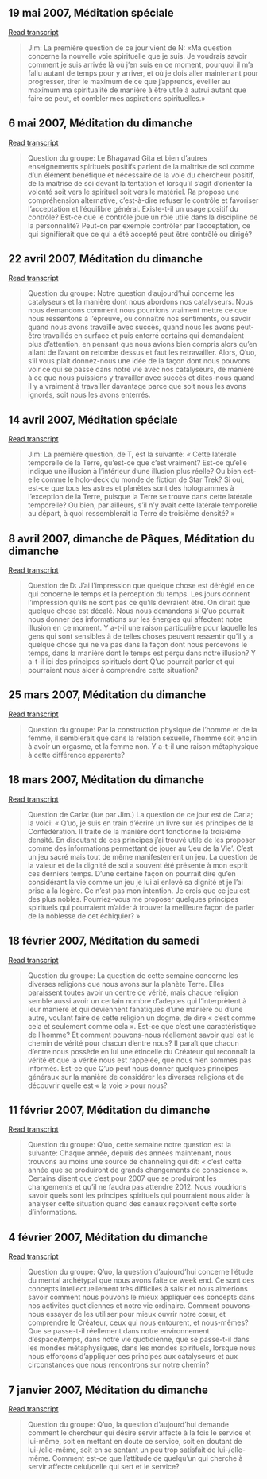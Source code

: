 ## 19 mai 2007, Méditation spéciale


[Read transcript](fr/2007/2007_0519)

> Jim: La première question de ce jour vient de N: «Ma question concerne la nouvelle voie spirituelle que je suis. Je voudrais savoir comment je suis arrivée là où j’en suis en ce moment, pourquoi il m’a fallu autant de temps pour y arriver, et où je dois aller maintenant pour progresser, tirer le maximum de ce que j’apprends, éveiller au maximum ma spiritualité de manière à être utile à autrui autant que faire se peut, et combler mes aspirations spirituelles.»

[<i class="fas fa-file-pdf"></i>](http://llresearch.org/transcripts/issues/2007_french/2007_0519.pdf) [<i class="fas fa-external-link-alt"></i>](http://llresearch.org/transcripts/issues/2007_french/2007_0519.aspx)
 

## 6 mai 2007, Méditation du dimanche


[Read transcript](fr/2007/2007_0506)

> Question du groupe: Le Bhagavad Gita et bien d’autres enseignements spirituels positifs parlent de la maîtrise de soi comme d’un élément bénéfique et nécessaire de la voie du chercheur positif, de la maîtrise de soi devant la tentation et lorsqu’il s’agit d’orienter la volonté soit vers le spirituel soit vers le matériel. Ra propose une compréhension alternative, c’est-à-dire refuser le contrôle et favoriser l’acceptation et l’équilibre général. Existe-t-il un usage positif du contrôle? Est-ce que le contrôle joue un rôle utile dans la discipline de la personnalité? Peut-on par exemple contrôler par l’acceptation, ce qui signifierait que ce qui a été accepté peut être contrôlé ou dirigé?

[<i class="fas fa-file-pdf"></i>](http://llresearch.org/transcripts/issues/2007_french/2007_0506.pdf) [<i class="fas fa-external-link-alt"></i>](http://llresearch.org/transcripts/issues/2007_french/2007_0506.aspx)
 

## 22 avril 2007, Méditation du dimanche


[Read transcript](fr/2007/2007_0422)

> Question du groupe: Notre question d’aujourd’hui concerne les catalyseurs et la manière dont nous abordons nos catalyseurs. Nous nous demandons comment nous pourrions vraiment mettre ce que nous ressentons à l’épreuve, ou connaître nos sentiments, ou savoir quand nous avons travaillé avec succès, quand nous les avons peut-être travaillés en surface et puis enterré certains qui demandaient plus d’attention, en pensant que nous avions bien compris alors qu’en allant de l’avant on retombe dessus et faut les retravailler. Alors, Q’uo, s’il vous plaît donnez-nous une idée de la façon dont nous pouvons voir ce qui se passe dans notre vie avec nos catalyseurs, de manière à ce que nous puissions y travailler avec succès et dites-nous quand il y a vraiment à travailler davantage parce que soit nous les avons ignorés, soit nous les avons enterrés.

[<i class="fas fa-file-pdf"></i>](http://llresearch.org/transcripts/issues/2007_french/2007_0422.pdf) [<i class="fas fa-external-link-alt"></i>](http://llresearch.org/transcripts/issues/2007_french/2007_0422.aspx)
 

## 14 avril 2007, Méditation spéciale


[Read transcript](fr/2007/2007_0414)

> Jim: La première question, de T, est la suivante: « Cette latérale temporelle de la Terre, qu’est-ce que c’est vraiment? Est-ce qu’elle indique une illusion à l’intérieur d’une illusion plus réelle? Ou bien est-elle comme le holo-deck du monde de fiction de Star Trek? Si oui, est-ce que tous les astres et planètes sont des hologrammes à l’exception de la Terre, puisque la Terre se trouve dans cette latérale temporelle? Ou bien, par ailleurs, s’il n’y avait cette latérale temporelle au départ, à quoi ressemblerait la Terre de troisième densité? »

[<i class="fas fa-file-pdf"></i>](http://llresearch.org/transcripts/issues/2007_french/2007_0414.pdf) [<i class="fas fa-external-link-alt"></i>](http://llresearch.org/transcripts/issues/2007_french/2007_0414.aspx)
 

## 8 avril 2007, dimanche de Pâques, Méditation du dimanche


[Read transcript](fr/2007/2007_0408)

> Question de D: J’ai l’impression que quelque chose est déréglé en ce qui concerne le temps et la perception du temps. Les jours donnent l’impression qu’ils ne sont pas ce qu’ils devraient être. On dirait que quelque chose est décalé. Nous nous demandons si Q’uo pourrait nous donner des informations sur les énergies qui affectent notre illusion en ce moment. Y a-t-il une raison particulière pour laquelle les gens qui sont sensibles à de telles choses peuvent ressentir qu’il y a quelque chose qui ne va pas dans la façon dont nous percevons le temps, dans la manière dont le temps est perçu dans notre illusion? Y a-t-il ici des principes spirituels dont Q’uo pourrait parler et qui pourraient nous aider à comprendre cette situation?

[<i class="fas fa-file-pdf"></i>](http://llresearch.org/transcripts/issues/2007_french/2007_0408.pdf) [<i class="fas fa-external-link-alt"></i>](http://llresearch.org/transcripts/issues/2007_french/2007_0408.aspx)
 

## 25 mars 2007, Méditation du dimanche


[Read transcript](fr/2007/2007_0325)

> Question du groupe: Par la construction physique de l’homme et de la femme, il semblerait que dans la relation sexuelle, l’homme soit enclin à avoir un orgasme, et la femme non. Y a-t-il une raison métaphysique à cette différence apparente?

[<i class="fas fa-file-pdf"></i>](http://llresearch.org/transcripts/issues/2007_french/2007_0325.pdf) [<i class="fas fa-external-link-alt"></i>](http://llresearch.org/transcripts/issues/2007_french/2007_0325.aspx)
 

## 18 mars 2007, Méditation du dimanche


[Read transcript](fr/2007/2007_0318)

> Question de Carla: (lue par Jim.) La question de ce jour est de Carla; la voici: « Q’uo, je suis en train d’écrire un livre sur les principes de la Confédération. Il traite de la manière dont fonctionne la troisième densité. En discutant de ces principes j’ai trouvé utile de les proposer comme des informations permettant de jouer au ‘Jeu de la Vie’. C’est un jeu sacré mais tout de même manifestement un jeu. La question de la valeur et de la dignité de soi a souvent été présente à mon esprit ces derniers temps. D’une certaine façon on pourrait dire qu’en considérant la vie comme un jeu je lui ai enlevé sa dignité et je l’ai prise à la légère. Ce n’est pas mon intention. Je crois que ce jeu est des plus nobles. Pourriez-vous me proposer quelques principes spirituels qui pourraient m’aider à trouver la meilleure façon de parler de la noblesse de cet échiquier? »

[<i class="fas fa-file-pdf"></i>](http://llresearch.org/transcripts/issues/2007_french/2007_0318.pdf) [<i class="fas fa-external-link-alt"></i>](http://llresearch.org/transcripts/issues/2007_french/2007_0318.aspx)
 

## 18 février 2007, Méditation du samedi


[Read transcript](fr/2007/2007_0218)

> Question du groupe: La question de cette semaine concerne les diverses religions que nous avons sur la planète Terre. Elles paraissent toutes avoir un centre de vérité, mais chaque religion semble aussi avoir un certain nombre d’adeptes qui l’interprètent à leur manière et qui deviennent fanatiques d’une manière ou d’une autre, voulant faire de cette religion un dogme, de dire « c’est comme cela et seulement comme cela ». Est-ce que c’est une caractéristique de l’homme? Et comment pouvons-nous réellement savoir quel est le chemin de vérité pour chacun d’entre nous? Il paraît que chacun d’entre nous possède en lui une étincelle du Créateur qui reconnaît la vérité et que la vérité nous est rappelée, que nous n’en sommes pas informés. Est-ce que Q’uo peut nous donner quelques principes généraux sur la manière de considérer les diverses religions et de découvrir quelle est « la voie » pour nous?

[<i class="fas fa-file-pdf"></i>](http://llresearch.org/transcripts/issues/2007_french/2007_0218.pdf) [<i class="fas fa-external-link-alt"></i>](http://llresearch.org/transcripts/issues/2007_french/2007_0218.aspx)
 

## 11 février 2007, Méditation du dimanche


[Read transcript](fr/2007/2007_0211)

> Question du groupe: Q’uo, cette semaine notre question est la suivante: Chaque année, depuis des années maintenant, nous trouvons au moins une source de channeling qui dit: « c’est cette année que se produiront de grands changements de conscience ». Certains disent que c’est pour 2007 que se produiront les changements et qu’il ne faudra pas attendre 2012. Nous voudrions savoir quels sont les principes spirituels qui pourraient nous aider à analyser cette situation quand des canaux reçoivent cette sorte d’informations.

[<i class="fas fa-file-pdf"></i>](http://llresearch.org/transcripts/issues/2007_french/2007_0211.pdf) [<i class="fas fa-external-link-alt"></i>](http://llresearch.org/transcripts/issues/2007_french/2007_0211.aspx)
 

## 4 février 2007, Méditation du dimanche


[Read transcript](fr/2007/2007_0204)

> Question du groupe: Q’uo, la question d’aujourd’hui concerne l’étude du mental archétypal que nous avons faite ce week end. Ce sont des concepts intellectuellement très difficiles à saisir et nous aimerions savoir comment nous pouvons le mieux appliquer ces concepts dans nos activités quotidiennes et notre vie ordinaire. Comment pouvons-nous essayer de les utiliser pour mieux ouvrir notre cœur, et comprendre le Créateur, ceux qui nous entourent, et nous-mêmes? Que se passe-t-il réellement dans notre environnement d’espace/temps, dans notre vie quotidienne, que se passe-t-il dans les mondes métaphysiques, dans les mondes spirituels, lorsque nous nous efforçons d’appliquer ces principes aux catalyseurs et aux circonstances que nous rencontrons sur notre chemin?

[<i class="fas fa-file-pdf"></i>](http://llresearch.org/transcripts/issues/2007_french/2007_0204.pdf) [<i class="fas fa-external-link-alt"></i>](http://llresearch.org/transcripts/issues/2007_french/2007_0204.aspx)
 

## 7 janvier 2007, Méditation du dimanche


[Read transcript](fr/2007/2007_0107)

> Question du groupe: Q’uo, la question d’aujourd’hui demande comment le chercheur qui désire servir affecte à la fois le service et lui-même, soit en mettant en doute ce service, soit en doutant de lui-/elle-même, soit en se sentant un peu trop satisfait de lui-/elle-même. Comment est-ce que l’attitude de quelqu’un qui cherche à servir affecte celui/celle qui sert et le service?

[<i class="fas fa-file-pdf"></i>](http://llresearch.org/transcripts/issues/2007_french/2007_0107.pdf) [<i class="fas fa-external-link-alt"></i>](http://llresearch.org/transcripts/issues/2007_french/2007_0107.aspx)
 